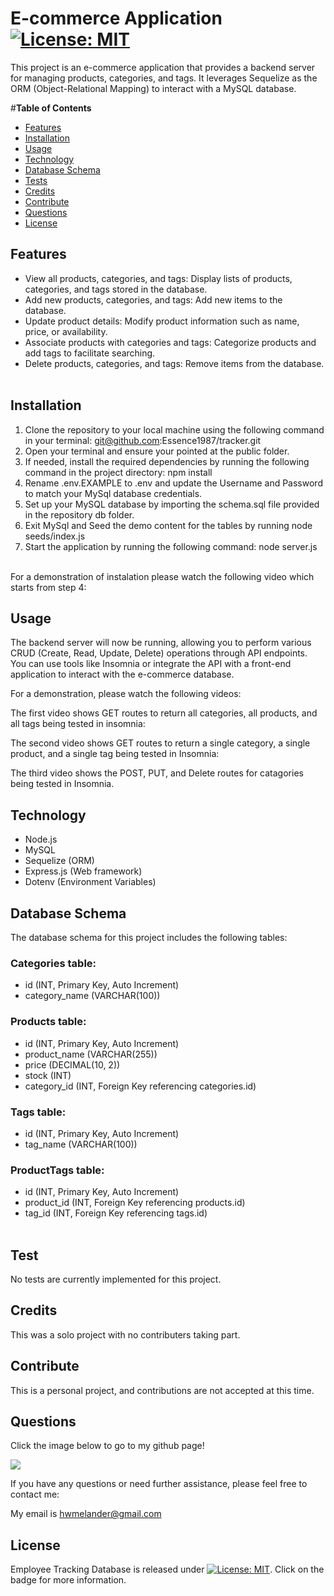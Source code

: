 # **E-commerce Application** [![License: MIT](https://img.shields.io/badge/License-MIT-yellow.svg)](https://opensource.org/licenses/MIT)

This project is an e-commerce application that provides a backend server for managing products, categories, and tags. It leverages Sequelize as the ORM (Object-Relational Mapping) to interact with a MySQL database.

#**Table of Contents**<br><ul><li>[Features](#features)</li><li>[Installation](#installation)</li><li>[Usage](#usage)</li><li>[Technology](#technology)</li><li>[Database Schema](#database-schema)</li><li>[Tests](#tests)</li><li>[Credits](#credits)</li><li>[Contribute](#contribute)</li><li>[Questions](#questions)</li><li>[License](#license)</li></ul>

## **Features**

- View all products, categories, and tags: Display lists of products, categories, and tags stored in the database.
- Add new products, categories, and tags: Add new items to the database.
- Update product details: Modify product information such as name, price, or availability.
- Associate products with categories and tags: Categorize products and add tags to facilitate searching.
- Delete products, categories, and tags: Remove items from the database.
</br></br>

## **Installation**

1. Clone the repository to your local machine using the following command in your terminal: git@github.com:Essence1987/tracker.git
2. Open your terminal and ensure your pointed at the public folder.
3. If needed, install the required dependencies by running the following command in the project directory: npm install
4. Rename .env.EXAMPLE to .env and update the Username and Password to match your MySql database credentials.
5. Set up your MySQL database by importing the schema.sql file provided in the repository db folder.
6. Exit MySql and Seed the demo content for the tables by running node seeds/index.js
7. Start the application by running the following command: node server.js</br></br>

For a demonstration of instalation please watch the following video which starts from step 4:


## **Usage**

The backend server will now be running, allowing you to perform various CRUD (Create, Read, Update, Delete) operations through API endpoints. You can use tools like Insomnia or integrate the API with a front-end application to interact with the e-commerce database.

For a demonstration, please watch the following videos:

The first video shows GET routes to return all categories, all products, and all tags being tested in insomnia:

The second video shows GET routes to return a single category, a single product, and a single tag being tested in Insomnia:

The third video shows the POST, PUT, and Delete routes for catagories being tested in Insomnia.



## **Technology**

* Node.js
* MySQL
* Sequelize (ORM)
* Express.js (Web framework)
* Dotenv (Environment Variables)

## **Database Schema**

The database schema for this project includes the following tables:

### Categories table:

* id (INT, Primary Key, Auto Increment)
* category_name (VARCHAR(100))

### Products table:

* id (INT, Primary Key, Auto Increment)
* product_name (VARCHAR(255))
* price (DECIMAL(10, 2))
* stock (INT)
* category_id (INT, Foreign Key referencing categories.id)

### Tags table:

* id (INT, Primary Key, Auto Increment)
* tag_name (VARCHAR(100))

### ProductTags table:

* id (INT, Primary Key, Auto Increment)
* product_id (INT, Foreign Key referencing products.id)
* tag_id (INT, Foreign Key referencing tags.id)
</br></br>

## **Test**

No tests are currently implemented for this project.

## **Credits**

This was a solo project with no contributers taking part.

## **Contribute**

This is a personal project, and contributions are not accepted at this time.

## **Questions**

Click the image below to go to my github page!

<a href="https://github.com/essence1987"><img src="https://github-profile-summary-cards.vercel.app/api/cards/profile-details?username=essence1987&theme=default"/></a>

If you have any questions or need further assistance, please feel free to contact me:

My email is hwmelander@gmail.com

## **License**

Employee Tracking Database is released under [![License: MIT](https://img.shields.io/badge/License-MIT-yellow.svg)](https://opensource.org/licenses/MIT). Click on the badge for more information.
